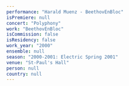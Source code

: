 ```yaml
---
performance: "Harald Muenz - BeethovEnBloc"
isPremiere: null
concert: "Polyphony"
work: "BeethovEnBloc"
isCommission: false
isResidency: false
work_year: "2000"
ensemble: null
season: "2000-2001: Electric Spring 2001"
venue: "St-Paul's Hall"
person: null
country: null
---
```


